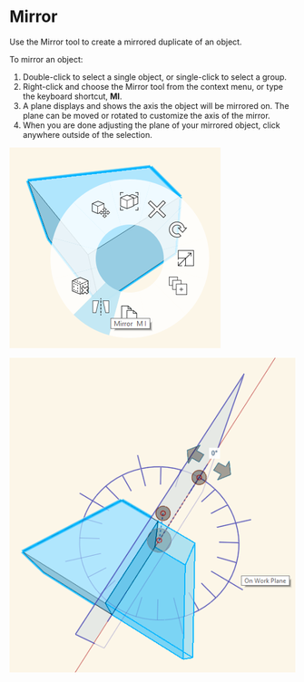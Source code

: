 # Mirror

Use the Mirror tool to create a mirrored duplicate of an object.

To mirror an object: 

1. Double-click to select a single object, or single-click to select a group. 
2. Right-click and choose the Mirror tool from the context menu, or type the keyboard shortcut, **MI**. 
3. A plane displays and shows the axis the object will be mirrored on. The plane can be moved or rotated to customize the axis of the mirror.
4. When you are done adjusting the plane of your mirrored object, click anywhere outside of the selection.

![](../.gitbook/assets/mirror_1.png)

![](../.gitbook/assets/mirror_2.png)

